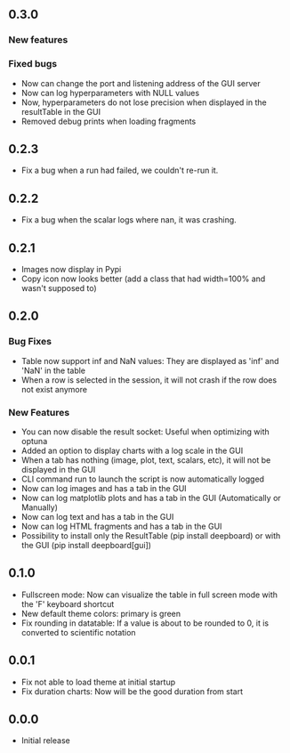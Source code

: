 ## 0.3.0
### New features

### Fixed bugs
- Now can change the port and listening address of the GUI server
- Now can log hyperparameters with NULL values
- Now, hyperparameters do not lose precision when displayed in the resultTable in the GUI
- Removed debug prints when loading fragments

## 0.2.3
- Fix a bug when a run had failed, we couldn't re-run it.
## 0.2.2
- Fix a bug when the scalar logs where nan, it was crashing.
## 0.2.1
- Images now display in Pypi
- Copy icon now looks better (add a class that had width=100% and wasn't supposed to)
## 0.2.0
### Bug Fixes
- Table now support inf and NaN values: They are displayed as 'inf' and 'NaN' in the table
- When a row is selected in the session, it will not crash if the row does not exist anymore
### New Features
- You can now disable the result socket: Useful when optimizing with optuna
- Added an option to display charts with a log scale in the GUI
- When a tab has nothing (image, plot, text, scalars, etc), it will not be displayed in the GUI
- CLI command run to launch the script is now automatically logged
- Now can log images and has a tab in the GUI
- Now can log matplotlib plots and has a tab in the GUI (Automatically or Manually)
- Now can log text and has a tab in the GUI
- Now can log HTML fragments and has a tab in the GUI
- Possibility to install only the ResultTable (pip install deepboard) or with the GUI (pip install deepboard[gui])
## 0.1.0
- Fullscreen mode: Now can visualize the table in full screen mode with the 'F' keyboard shortcut
- New default theme colors: primary is green
- Fix rounding in datatable: If a value is about to be rounded to 0, it is converted to scientific notation
## 0.0.1
- Fix not able to load theme at initial startup
- Fix duration charts: Now will be the good duration from start
## 0.0.0
- Initial release